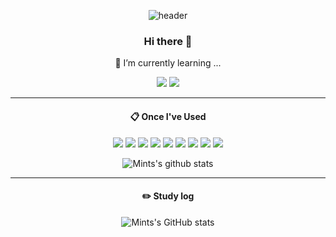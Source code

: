 <div align="center">
 
<!--
**mintsclover/Mints** is a ✨ _special_ ✨ repository because its `README.md` (this file) appears on your GitHub profile.

Here are some ideas to get you started:

- 🔭 I’m currently working on ...
- 🌱 I’m currently learning ...
- 👯 I’m looking to collaborate on ...
- 🤔 I’m looking for help with ...
- 💬 Ask me about ...
- 📫 How to reach me: ...
- 😄 Pronouns: ...
- ⚡ Fun fact: ...
-->

![header](https://capsule-render.vercel.app/api?type=waving&text=Mints&color=00ff7b)

### Hi there 👋

🌱 I’m currently learning ...
<div>
 <a href="https://mintsclover.com/" target="_blank"><img src="https://img.shields.io/badge/My Homepage-000000?style=flat&logo=googlehome&logoColor=ffffff"/></a>
 <a><img src="https://img.shields.io/badge/koreaminsoo@khu.ac.kr-F34538?style=flat&logo=gmail&logoColor=ffffff"/></a>
</div>

-----
####  :clipboard: Once I've Used

<div>
 <img src="https://img.shields.io/badge/html5-E34F26?style=flat-square&logo=html5&logoColor=white">
 <img src="https://img.shields.io/badge/css-1572B6?style=flat-square&logo=css3&logoColor=white">
 <img src="https://img.shields.io/badge/javascript-F7DF1E?style=flat-square&logo=javascript&logoColor=black">
 <img src="https://img.shields.io/badge/python-3776AB?style=flat-square&logo=python&logoColor=white">
 <img src="https://img.shields.io/badge/mysql-4479A1?style=flat-square&logo=mysql&logoColor=white">
 <img src="https://img.shields.io/badge/java-007396?style=flat-square&logo=java&logoColor=white"> 
 <img src="https://img.shields.io/badge/c++-00599C?style=flat-square&logo=c%2B%2B&logoColor=white">
 <img src="https://img.shields.io/badge/github-181717?style=flat-square&logo=github&logoColor=white">
 <img src="https://img.shields.io/badge/git-F05032?style=flat-square&logo=git&logoColor=white">
</div>

![Mints's github stats](https://github-readme-stats.vercel.app/api/top-langs/?username=mintsclover&show_icons=true&hide_border=true&title_color=00ff7b&icon_color=004386&layout=compact&theme=dark)

-----
#### :pencil2: Study log

![Mints's GitHub stats](https://github-readme-stats.vercel.app/api?username=mintsclover&show_icons=true&title_color=00ff7b&theme=radical)

</div>
